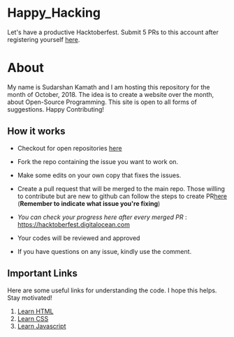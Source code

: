 # Happy_Hacking
Let's have a productive Hacktoberfest. Submit 5 PRs to this account after registering yourself [here](https://hacktoberfest.digitalocean.com/).


# About
My name is Sudarshan Kamath and I am hosting this repository for the month of October, 2018. The idea is to create a website over the month, about Open-Source Programming. This site is open to all forms of suggestions. Happy Contributing!

## How it works
- Checkout for open repositories [here](https://github.com/search?q=label:hacktoberfest+state:open+type:issue)

- Fork the repo containing the issue you want to work on. 

- Make some edits on your own copy that fixes the issues.

- Create a pull request that will be merged to the main repo. Those willing to contribute but are new to github can follow the steps to create PR[here](https://help.github.com/articles/creating-a-pull-request-from-a-fork/)
(**Remember to indicate what issue you're fixing**)

- *You can check your progress here after every merged PR* : https://hacktoberfest.digitalocean.com

- Your codes will be reviewed and approved

- If you have questions on any issue, kindly use the comment.

## Important Links

Here are some useful links for understanding the code. I hope this helps. Stay motivated!

1. [Learn HTML](https://www.w3schools.com/html/)
2. [Learn CSS](https://www.w3schools.com/Css/)
3. [Learn Javascript](https://www.w3schools.com/js/)
